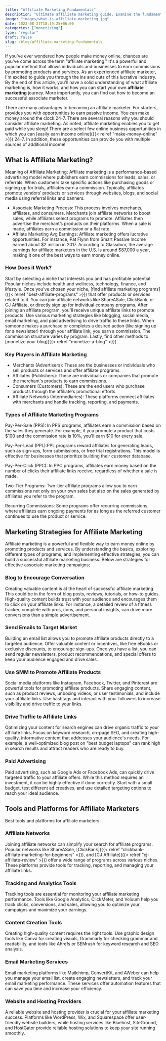 ```yaml
---
title: "Affiliate Marketing Fundamentals"
description: "Ultimate affiliate marketing guide. Examine the fundamentals, process and how to get started."
image: "images/what-is-affiliate-marketing.jpg"
date: 2023-08-27T18:19:25+06:00
categories: ["monetizing"]
type: "regular"
draft: false
slug: /blog/affiliate-marketing-fundamentals
---
```


If you've ever wondered how people make money online, chances are you've come across the term "affiliate marketing." It's a powerful and popular method that allows individuals and businesses to earn commissions by promoting products and services. As an experienced affiliate marketer, I'm excited to guide you through the ins and outs of this lucrative industry. By the end of this article, you'll have a solid understanding of what affiliate marketing is, how it works, and how you can start your own **affiliate marketing** journey. More importantly, you can find out how to become an successful associate marketer.

There are many advantages to becoming an affiliate marketer. For starters, provides you with opportunities to earn passive income. You can make money around the clock 24-7. There are several reasons why you should consider affiliate marketing. As noted, affiliate marketing enables you to get paid while you sleep! There are a select few online business opportunities in which you can [easily earn income online]({{< relref "make-money-online" >}}) 24-7. In addition, these opportunities can provide you with multiple sources of additional income!

## What is Affiliate Marketing?

Meaning of Affiliate Marketing: Affiliate marketing is a performance-based advertising model where publishers earn commissions for leads, sales, or referrals. When customers take specific actions like purchasing goods or signing up for trials, affiliates earn a commission. Typically, affiliates promote vendors’ products or services through websites, blogs, and social media using referral links and banners.

* Associate Marketing Process: This process involves merchants, affiliates, and consumers. Merchants join affiliate networks to boost sales, while affiliates select programs to promote. Affiliates then advertise the merchant’s products on their platforms. When a sale is made, affiliates earn a commission or a flat rate.
* Affilate Marketing Avg Earnings: Affiliate marketing offers lucrative opportunities. For instance, Pat Flynn from Smart Passive Income earned about $2 million in 2017. According to Glassdoor, the average earnings for affiliate marketers in the U.S. is around $87,000 a year, making it one of the best ways to earn money online.

### How Does it Work?

Start by selecting a niche that interests you and has profitable potential. Popular niches include health and wellness, technology, finance, and lifestyle.
Once you've chosen your niche, [find affiliate marketing programs]({{< relref "best-affiliate-programs" >}}) that offer products or services related to it. You can join affiliate networks like ShareASale, ClickBank, or CJ Affiliate, or directly sign up for individual company programs. After joining an affiliate program, you'll receive unique affiliate links to promote products. Use various marketing strategies like blogging, social media, email marketing, and paid advertising to drive traffic to these links. When someone makes a purchase or completes a desired action (like signing up for a newsletter) through your affiliate link, you earn a commission. The commission structure varies by program. Lastly, find other methods to [monetize your blog]({{< relref "monetize-a-blog" >}}).

### Key Players in Affiliate Marketing

* Merchants (Advertisers): These are the businesses or individuals who sell products or services and offer affiliate programs.
* Affiliates (Publishers): These are individuals or companies that promote the merchant's products to earn commissions.
* Consumers (Customers): These are the end users who purchase products through the affiliate's promotional efforts.
* Affiliate Networks (Intermediaries): These platforms connect affiliates with merchants and handle tracking, reporting, and payments.

### Types of Affiliate Marketing Programs

Pay-Per-Sale (PPS): In PPS programs, affiliates earn a commission based on the sales they generate. For example, if you promote a product that costs $100 and the commission rate is 10%, you'll earn $10 for every sale.

Pay-Per-Lead (PPL):PPL programs reward affiliates for generating leads, such as sign-ups, form submissions, or free trial registrations. This model is effective for businesses that prioritize building their customer database.

Pay-Per-Click (PPC): In PPC programs, affiliates earn money based on the number of clicks their affiliate links receive, regardless of whether a sale is made.

Two-Tier Programs: Two-tier affiliate programs allow you to earn commissions not only on your own sales but also on the sales generated by affiliates you refer to the program.

Recurring Commissions: Some programs offer recurring commissions, where affiliates earn ongoing payments for as long as the referred customer continues to use the product or service.

## Marketing Strategies for Affiliate Marketing

Affiliate marketing is a powerful and flexible way to earn money online by promoting products and services. By understanding the basics, exploring different types of programs, and implementing effective strategies, you can build a successful affiliate marketing business. Below are strategies for effective associate marketing campaigns;

### Blog to Encourage Conversation

Creating valuable content is at the heart of successful affiliate marketing. This could be in the form of blog posts, reviews, tutorials, or how-to guides. High-quality content builds trust with your audience and encourages them to click on your affiliate links. For instance, a detailed review of a fitness tracker, complete with pros, cons, and personal insights, can drive more conversions than a simple advertisement.

### Send Emails to Target Market

Building an email list allows you to promote affiliate products directly to a targeted audience. Offer valuable content or incentives, like free eBooks or exclusive discounts, to encourage sign-ups. Once you have a list, you can send regular newsletters, product recommendations, and special offers to keep your audience engaged and drive sales.

### Use SMM to Promote Affiliate Products

Social media platforms like Instagram, Facebook, Twitter, and Pinterest are powerful tools for promoting affiliate products. Share engaging content, such as product reviews, unboxing videos, or user testimonials, and include your affiliate links. Use hashtags and interact with your followers to increase visibility and drive traffic to your links.

### Drive Traffic to Affiliate Links

Optimizing your content for search engines can drive organic traffic to your affiliate links. Focus on keyword research, on-page SEO, and creating high-quality, informative content that addresses your audience's needs. For example, a well-optimized blog post on "best budget laptops" can rank high in search results and attract readers who are ready to buy.

### Paid Advertising

Paid advertising, such as Google Ads or Facebook Ads, can quickly drive targeted traffic to your affiliate offers. While this method requires an investment, it can be highly effective if done correctly. Start with a small budget, test different ad creatives, and use detailed targeting options to reach your ideal audience.

## Tools and Platforms for Affiliate Marketers

Best tools and platforms for affiliate marketers:

### Affiliate Networks

Joining affiliate networks can simplify your search for affiliate programs. Popular networks like ShareASale, [ClickBank]({{< relref "clickbank-affiliate-marketing-for-beginners" >}}), and [CJ Affiliate]({{< relref "cj-affiliate-review" >}}) offer a wide range of programs across various niches. These platforms provide tools for tracking, reporting, and managing your affiliate links.

### Tracking and Analytics Tools

Tracking tools are essential for monitoring your affiliate marketing performance. Tools like Google Analytics, ClickMeter, and Voluum help you track clicks, conversions, and sales, allowing you to optimize your campaigns and maximize your earnings.

### Content Creation Tools

Creating high-quality content requires the right tools. Use graphic design tools like Canva for creating visuals, Grammarly for checking grammar and readability, and tools like Ahrefs or SEMrush for keyword research and SEO analysis.

### Email Marketing Services

Email marketing platforms like Mailchimp, ConvertKit, and AWeber can help you manage your email list, create engaging newsletters, and track your email marketing performance. These services offer automation features that can save you time and increase your efficiency.

### Website and Hosting Providers

A reliable website and hosting provider is crucial for your affiliate marketing success. Platforms like WordPress, Wix, and Squarespace offer user-friendly website builders, while hosting services like Bluehost, SiteGround, and HostGator provide reliable hosting solutions to keep your site running smoothly.
